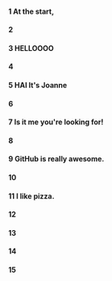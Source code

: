 #### 1 At the start,
#### 2
#### 3 HELLOOOO
#### 4
#### 5 HAI It's Joanne
#### 6
#### 7 Is it me you're looking for!
#### 8
#### 9 GitHub is really awesome.
#### 10
#### 11 I like pizza.
#### 12
#### 13
#### 14
#### 15